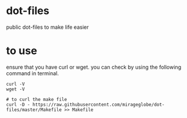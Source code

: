 # dot-files
public dot-files to make life easier

# to use

ensure that you have curl or wget. you can check by using the following command in terminal.

```
curl -V
wget -V
```

```
# to curl the make file
curl -D - https://raw.githubusercontent.com/mirageglobe/dot-files/master/Makefile >> Makefile
```
